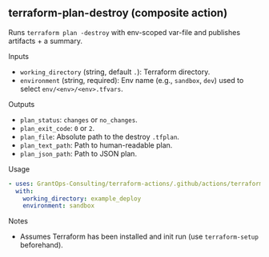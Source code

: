 ## terraform-plan-destroy (composite action)

Runs `terraform plan -destroy` with env-scoped var-file and publishes artifacts + a summary.

Inputs
- `working_directory` (string, default `.`): Terraform directory.
- `environment` (string, required): Env name (e.g., `sandbox`, `dev`) used to select `env/<env>/<env>.tfvars`.

Outputs
- `plan_status`: `changes` or `no_changes`.
- `plan_exit_code`: `0` or `2`.
- `plan_file`: Absolute path to the destroy `.tfplan`.
- `plan_text_path`: Path to human-readable plan.
- `plan_json_path`: Path to JSON plan.

Usage
```yaml
- uses: GrantOps-Consulting/terraform-actions/.github/actions/terraform-plan-destroy@v1
  with:
    working_directory: example_deploy
    environment: sandbox
```

Notes
- Assumes Terraform has been installed and init run (use `terraform-setup` beforehand).
